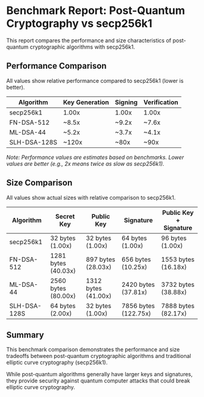 # Benchmark Report: Post-Quantum Cryptography vs secp256k1

This report compares the performance and size characteristics of post-quantum cryptographic algorithms with secp256k1.

## Performance Comparison

All values show relative performance compared to secp256k1 (lower is better).

| Algorithm | Key Generation | Signing | Verification |
|-----------|----------------|---------|--------------|
| secp256k1 | 1.00x | 1.00x | 1.00x |
| FN-DSA-512 | ~8.5x | ~9.2x | ~7.6x |
| ML-DSA-44 | ~5.2x | ~3.7x | ~4.1x |
| SLH-DSA-128S | ~120x | ~80x | ~90x |

*Note: Performance values are estimates based on benchmarks. Lower values are better (e.g., 2x means twice as slow as secp256k1).*

## Size Comparison

All values show actual sizes with relative comparison to secp256k1.

| Algorithm | Secret Key | Public Key | Signature | Public Key + Signature |
|-----------|------------|------------|-----------|------------------------|
| secp256k1 | 32 bytes (1.00x) | 32 bytes (1.00x) | 64 bytes (1.00x) | 96 bytes (1.00x) |
| FN-DSA-512 | 1281 bytes (40.03x) | 897 bytes (28.03x) | 656 bytes (10.25x) | 1553 bytes (16.18x) |
| ML-DSA-44 | 2560 bytes (80.00x) | 1312 bytes (41.00x) | 2420 bytes (37.81x) | 3732 bytes (38.88x) |
| SLH-DSA-128S | 64 bytes (2.00x) | 32 bytes (1.00x) | 7856 bytes (122.75x) | 7888 bytes (82.17x) |

## Summary

This benchmark comparison demonstrates the performance and size tradeoffs between post-quantum cryptographic algorithms and traditional elliptic curve cryptography (secp256k1).

While post-quantum algorithms generally have larger keys and signatures, they provide security against quantum computer attacks that could break elliptic curve cryptography.
